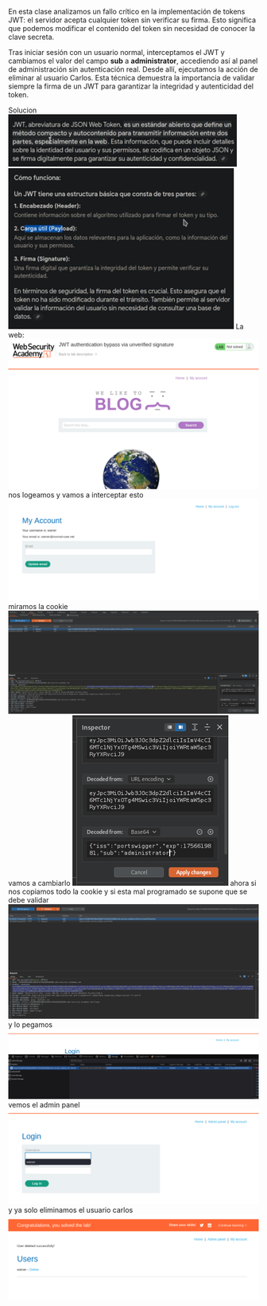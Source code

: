 En esta clase analizamos un fallo crítico en la implementación de tokens JWT: el servidor acepta cualquier token sin verificar su firma. Esto significa que podemos modificar el contenido del token sin necesidad de conocer la clave secreta.

Tras iniciar sesión con un usuario normal, interceptamos el JWT y cambiamos el valor del campo **sub** a **administrator**, accediendo así al panel de administración sin autenticación real. Desde allí, ejecutamos la acción de eliminar al usuario Carlos. Esta técnica demuestra la importancia de validar siempre la firma de un JWT para garantizar la integridad y autenticidad del token.

Solucion
![Pasted_image_20250830214105.png](Imagenes/Pasted_image_20250830214105.png)
![Pasted_image_20250830230017.png](Imagenes/Pasted_image_20250830230017.png)
La web:
![Pasted_image_20250830225634.png](Imagenes/Pasted_image_20250830225634.png)
nos logeamos y vamos a interceptar esto
![Pasted_image_20250830230036.png](Imagenes/Pasted_image_20250830230036.png)
miramos la cookie
![Pasted_image_20250830230057.png](Imagenes/Pasted_image_20250830230057.png)
vamos a cambiarlo
![Pasted_image_20250830230122.png](Imagenes/Pasted_image_20250830230122.png)
ahora si nos copiamos todo la cookie y si esta mal programado se supone que se debe validar
![Pasted_image_20250830230357.png](Imagenes/Pasted_image_20250830230357.png)
y lo pegamos
![Pasted_image_20250830230446.png](Imagenes/Pasted_image_20250830230446.png)
vemos el admin panel
![Pasted_image_20250830230519.png](Imagenes/Pasted_image_20250830230519.png)
y ya solo eliminamos el usuario carlos
![Pasted_image_20250830230603.png](Imagenes/Pasted_image_20250830230603.png)
